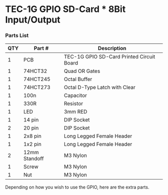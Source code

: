 # TEC-1G GPIO SD-Card * 8Bit Input/Output
### Parts List

| QTY | Part # | Description |
|---|---|---|
| 1 | PCB | TEC-1G GPIO SD-Card Printed Circuit Board |
| 1 | 74HCT32 | Quad OR Gates |
| 1 | 74HCT245 | Octal Buffer |
| 1 | 74HCT273 | Octal D-Type Latch with Clear |
| 1 | 100n | Capacitor |
| 1 | 330R | Resistor |
| 1 | LED | 3mm RED |
| 1 | 14 pin | DIP Socket |
| 2 | 20 pin | DIP Socket |
| 1 | 2x8 pin | Long Legged Female Header |
| 1 | 1x2 pin | Long Legged Female Header |
| 2 | 12mm Standoff | M3 Nylon |
| 1 | Screw | M3 Nylon |
| 1 | Nut | M3 Nylon |

Depending on how you wish to use the GPIO, here are the extra parts.
